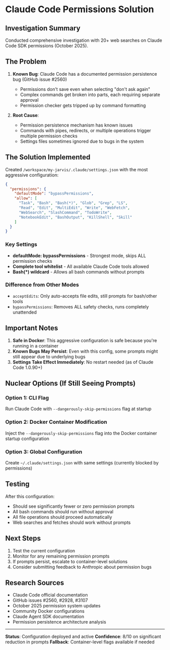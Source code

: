 # Claude Code Permissions Solution

## Investigation Summary

Conducted comprehensive investigation with 20+ web searches on Claude Code SDK permissions (October 2025).

## The Problem

1. **Known Bug**: Claude Code has a documented permission persistence bug (GitHub issue #2560)
   - Permissions don't save even when selecting "don't ask again"
   - Complex commands get broken into parts, each requiring separate approval
   - Permission checker gets tripped up by command formatting

2. **Root Cause**:
   - Permission persistence mechanism has known issues
   - Commands with pipes, redirects, or multiple operations trigger multiple permission checks
   - Settings files sometimes ignored due to bugs in the system

## The Solution Implemented

Created `/workspace/my-jarvis/.claude/settings.json` with the most aggressive configuration:

```json
{
  "permissions": {
    "defaultMode": "bypassPermissions",
    "allow": [
      "Task", "Bash", "Bash(*)", "Glob", "Grep", "LS",
      "Read", "Edit", "MultiEdit", "Write", "WebFetch",
      "WebSearch", "SlashCommand", "TodoWrite",
      "NotebookEdit", "BashOutput", "KillShell", "Skill"
    ]
  }
}
```

### Key Settings

- **defaultMode: bypassPermissions** - Strongest mode, skips ALL permission checks
- **Complete tool whitelist** - All available Claude Code tools allowed
- **Bash(*) wildcard** - Allows all bash commands without prompts

### Difference from Other Modes

- `acceptEdits`: Only auto-accepts file edits, still prompts for bash/other tools
- `bypassPermissions`: Removes ALL safety checks, runs completely unattended

## Important Notes

1. **Safe in Docker**: This aggressive configuration is safe because you're running in a container
2. **Known Bugs May Persist**: Even with this config, some prompts might still appear due to underlying bugs
3. **Settings Take Effect Immediately**: No restart needed (as of Claude Code 1.0.90+)

## Nuclear Options (If Still Seeing Prompts)

### Option 1: CLI Flag
Run Claude Code with `--dangerously-skip-permissions` flag at startup

### Option 2: Docker Container Modification
Inject the `--dangerously-skip-permissions` flag into the Docker container startup configuration

### Option 3: Global Configuration
Create `~/.claude/settings.json` with same settings (currently blocked by permissions)

## Testing

After this configuration:
- Should see significantly fewer or zero permission prompts
- All bash commands should run without approval
- All file operations should proceed automatically
- Web searches and fetches should work without prompts

## Next Steps

1. Test the current configuration
2. Monitor for any remaining permission prompts
3. If prompts persist, escalate to container-level solutions
4. Consider submitting feedback to Anthropic about permission bugs

## Research Sources

- Claude Code official documentation
- GitHub issues #2560, #2928, #3107
- October 2025 permission system updates
- Community Docker configurations
- Claude Agent SDK documentation
- Permission persistence architecture analysis

---

**Status**: Configuration deployed and active
**Confidence**: 8/10 on significant reduction in prompts
**Fallback**: Container-level flags available if needed
